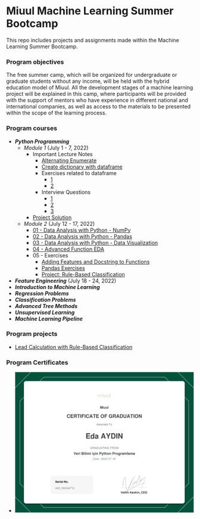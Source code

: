 # Miuul Machine Learning Summer Bootcamp

This repo includes projects and assignments made within the Machine Learning Summer Bootcamp.

### Program objectives

The free summer camp, which will be organized for undergraduate or graduate students without any income, will be held
with the hybrid education model of Miuul. All the development stages of a machine learning project will be explained in
this camp, where participants will be provided with the support of mentors who have experience in different national and
international companies, as well as access to the materials to be presented within the scope of the learning process.

### Program courses

- **_Python Programming_**
    - _Module 1_ (July 1 - 7, 2022)
        - Important Lecture Notes
            - [Alternating Enumerate](https://github.com/edaaydinea/Miuul-Machine-Learning-Summer-Bootcamp/blob/main/Module%201/alternating_enumerate.py)
            - [Create dictionary with dataframe](https://github.com/edaaydinea/Miuul-Machine-Learning-Summer-Bootcamp/blob/main/Module%201/create_dictionary.py)
            - Exercises related to dataframe
                - [1](https://github.com/edaaydinea/Miuul-Machine-Learning-Summer-Bootcamp/blob/main/Module%201/change_names.py)
                - [2](https://github.com/edaaydinea/Miuul-Machine-Learning-Summer-Bootcamp/blob/main/Module%201/change_names2.py)
            - Interview Questions
                - [1](https://github.com/edaaydinea/Miuul-Machine-Learning-Summer-Bootcamp/blob/main/Module%201/interview_question.py)
                - [2](https://github.com/edaaydinea/Miuul-Machine-Learning-Summer-Bootcamp/blob/main/Module%201/interview_question2.py)
                - [3](https://github.com/edaaydinea/Miuul-Machine-Learning-Summer-Bootcamp/blob/main/Module%201/interview_question3.py)
        - [Project Solution](https://github.com/edaaydinea/Miuul-Machine-Learning-Summer-Bootcamp/blob/main/Module%201/homework1.py)
    - _Module 2_ (July 12 - 17, 2022)
        - [01 - Data Analysis with Python - NumPy](https://github.com/edaaydinea/Miuul-Machine-Learning-Summer-Bootcamp/blob/58c70bbff0821c0df160aebe21689df238611ea9/Module%202/01%20-%20Data%20Analysis%20with%20Python%20-%20NumPy)
        - [02 - Data Analysis with Python - Pandas](https://github.com/edaaydinea/Miuul-Machine-Learning-Summer-Bootcamp/blob/58c70bbff0821c0df160aebe21689df238611ea9/Module%202/02%20-%20Data%20Analysis%20with%20Python%20-%20Pandas)
        - [03 - Data Analysis with Python - Data Visualization](https://github.com/edaaydinea/Miuul-Machine-Learning-Summer-Bootcamp/blob/58c70bbff0821c0df160aebe21689df238611ea9/Module%202/03%20-%20Data%20Analysis%20with%20Python%20-%20Data%20Visualization)
        - [04 - Advanced Function EDA](https://github.com/edaaydinea/Miuul-Machine-Learning-Summer-Bootcamp/blob/58c70bbff0821c0df160aebe21689df238611ea9/Module%202/04%20-%20Advanced%20Functional%20EDA)
        - 05 - Exercises
            - [Adding Features and Docstring to Functions](https://github.com/edaaydinea/Miuul-Machine-Learning-Summer-Bootcamp/blob/58c70bbff0821c0df160aebe21689df238611ea9/Module%202/05%20-%20Exercises/Adding%20Features%20and%20DocString%20to%20Functions.ipynb)
            - [Pandas Exercises](https://github.com/edaaydinea/Miuul-Machine-Learning-Summer-Bootcamp/blob/58c70bbff0821c0df160aebe21689df238611ea9/Module%202/05%20-%20Exercises/Pandas%20Exercises.ipynb)
            - [Project: Rule-Based Classification](https://github.com/edaaydinea/Miuul-Machine-Learning-Summer-Bootcamp/blob/58c70bbff0821c0df160aebe21689df238611ea9/Module%202/05%20-%20Exercises/Rule-Based%20Classification.ipynb)
- **_Feature Engineering_** (July 18 - 24, 2022)
- **_Introduction to Machine Learning_**
- **_Regression Problems_**
- **_Classification Problems_**
- **_Advanced Tree Methods_**
- **_Unsupervised Learning_**
- **_Machine Learning Pipeline_**

### Program projects

- [Lead Calculation with Rule-Based Classification](https://github.com/edaaydinea/Miuul-Machine-Learning-Summer-Bootcamp/blob/58c70bbff0821c0df160aebe21689df238611ea9/Module%202/05%20-%20Exercises/Rule-Based%20Classification.ipynb)

### Program Certificates

- ![Python Programming for Data Science](Certificates/certificate-of-completion-for-veri-bilimi-icin-python-programlama.jpg)